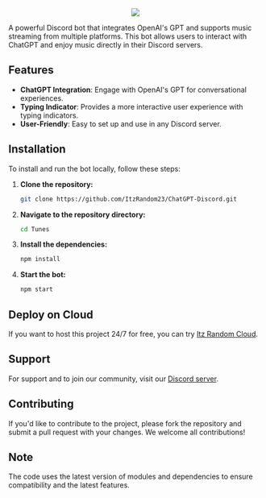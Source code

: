 <center><img src="https://capsule-render.vercel.app/api?type=waving&color=gradient&height=200&section=header&text=ChatGPT&fontSize=80&fontAlignY=35&animation=twinkling&fontColor=gradient" /></center>

A powerful Discord bot that integrates OpenAI's GPT and supports music streaming from multiple platforms. This bot allows users to interact with ChatGPT and enjoy music directly in their Discord servers.

## Features

- **ChatGPT Integration**: Engage with OpenAI's GPT for conversational experiences.
- **Typing Indicator**: Provides a more interactive user experience with typing indicators.
- **User-Friendly**: Easy to set up and use in any Discord server.

## Installation

To install and run the bot locally, follow these steps:

1. **Clone the repository:**
   ```bash
   git clone https://github.com/ItzRandom23/ChatGPT-Discord.git
   ```

2. **Navigate to the repository directory:**
   ```bash
   cd Tunes
   ```

3. **Install the dependencies:**
   ```bash
   npm install
   ```

4. **Start the bot:**
   ```bash
   npm start
   ```

## Deploy on Cloud

If you want to host this project 24/7 for free, you can try [Itz Random Cloud](https://dash.itzrandom.cloud).

## Support

For support and to join our community, visit our [Discord server](https://discord.gg/cool-music-support-925619107460698202).

## Contributing

If you'd like to contribute to the project, please fork the repository and submit a pull request with your changes. We welcome all contributions!

## Note

The code uses the latest version of modules and dependencies to ensure compatibility and the latest features.
